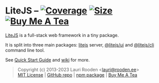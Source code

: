 [LiteJS]: https://github.com/litejs/litejs
[UI]: https://github.com/litejs/ui
[CLI]: https://github.com/litejs/cli

[1]: https://badgen.net/coveralls/c/github/litejs/litejs
[2]: https://coveralls.io/r/litejs/litejs
[3]: https://badgen.net/packagephobia/install/litejs
[4]: https://packagephobia.now.sh/result?p=litejs
[5]: https://badgen.net/badge/icon/Buy%20Me%20A%20Tea/orange?icon=kofi&label
[6]: https://www.buymeacoffee.com/lauriro


# LiteJS &ndash; [![Coverage][1]][2] [![Size][3]][4] [![Buy Me A Tea][5]][6]

[LiteJS][] is a full-stack web framework in a tiny package.

It is split into three main packages: [litejs][LiteJS] server, [@litejs/ui][UI] and [@litejs/cli][CLI] command line tool.

See [Quick Start Guide](https://github.com/litejs/litejs/wiki/Quick-Start)
and [wiki](https://github.com/litejs/litejs/wiki) for more.


> Copyright (c) 2013-2023 Lauri Rooden &lt;lauri@rooden.ee&gt;  
[MIT License](https://litejs.com/MIT-LICENSE.txt) |
[GitHub repo](https://github.com/litejs/litejs) |
[npm package](https://npmjs.org/package/litejs) |
[Buy Me A Tea][6]

